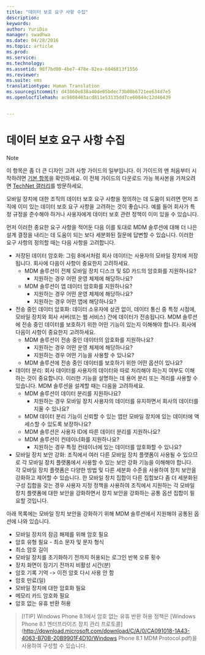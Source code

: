 ```yaml
---
title: "데이터 보호 요구 사항 수집"
description: 
keywords: 
author: YuriDio
manager: swadhwa
ms.date: 04/28/2016
ms.topic: article
ms.prod: 
ms.service: 
ms.technology: 
ms.assetid: 98f7bd00-4be7-478e-82ea-6046813f1556
ms.reviewer: 
ms.suite: ems
translationtype: Human Translation
ms.sourcegitcommit: d43860e838a40de05bdec73b00b6721ee634d7e5
ms.openlocfilehash: ac9808463acd811e53135dd7ce60844c12d46439


---
```


# 데이터 보호 요구 사항 수집

>[!NOTE]
>이 항목은 좀 더 큰 디자인 고려 사항 가이드의 일부입니다. 이 가이드의 맨 처음부터 시작하려면 [기본 항목](mdm-design-considerations-guide.md)을 확인하세요. 이 전체 가이드의 다운로드 가능 복사본을 가져오려면 [TechNet 갤러리](https://gallery.technet.microsoft.com/Mobile-Device-Management-7d401582)를 방문하세요.

모바일 장치에 대한 조직의 데이터 보호 요구 사항을 정의하는 데 도움이 되려면 먼저 조직에 이미 있는 데이터 보호 요구 사항을 고려하는 것이 좋습니다. 예를 들어 회사가 특정 규정을 준수해야 하거나 사용자에게 데이터 보호 관련 정책이 이미 있을 수 있습니다. 

먼저 이러한 중요한 요구 사항을 적어둔 다음 이를 토대로 MDM 솔루션에 대해 더 나은 설계 결정을 내리는 데 도움이 되는 보다 세분화된 질문에 답변할 수 있습니다.  이러한 요구 사항의 정의할 때는 다음 사항을 고려합니다.

- 저장된 데이터 암호화: 그림 8에서처럼 회사 데이터는 사용자의 모바일 장치에 저장됩니다. 회사에 다음이 사항이 중요한지 고려하세요. 
    - MDM 솔루션이 전체 모바일 장치 디스크 및 SD 카드의 암호화를 지원하나요?
        - 지원하는 경우 어떤 운영 체제에 해당하나요?
    - MDM 솔루션이 앱 데이터 암호화를 지원하나요?
        - 지원하는 경우 어떤 운영 체제에 해당하나요?
        - 지원하는 경우 어떤 앱에 해당하나요?
- 전송 중인 데이터 암호화: 데이터 소유자에 상관 없이, 데이터 통신 중 특정 시점에, 모바일 장치와 회사 서버(또는 웹 서비스) 간에 데이터가 전송됩니다. MDM 솔루션에 전송 중인 데이터를 보호하기 위한 어떤 기능이 있는지 이해해야 합니다. 회사에 다음이 사항이 중요한지 고려하세요. 
    - MDM 솔루션이 전송 중인 데이터의 암호화를 지원하나요?
        - 지원하는 경우 어떤 운영 체제에 해당하나요?
        - 지원하는 경우 어떤 기능을 사용할 수 있나요?
    - MDM 솔루션에 전송 중인 데이터를 보호하기 위한 어떤 옵션이 있나요?
- 데이터 분리: 회사 데이터를 사용자의 데이터와 따로 처리해야 하는지 여부도 이해하는 것이 중요합니다. 이러한 기능을 설명하는 데 용어 분리 또는 격리를 사용할 수 있습니다. MDM 솔루션을 설계할 때는 다음을 고려하세요.
    - MDM 솔루션이 데이터 분리를 지원하나요?
        - 지원하는 경우 모바일 장치 사용자의 데이터를 유지하면서 회사의 데이터를 지울 수 있나요?
    - MDM 데이터 분리 기능이 신뢰할 수 있는 앱만 모바일 장치에 있는 데이터에 액세스할 수 있도록 보장하나요?
    - MDM 솔루션은 사용자 ID에 따른 데이터 분리를 지원하나요?
    - MDM 솔루션이 컨테이너화를 지원하나요?
        - 지원하는 경우 특정 컨테이너에 있는 데이터를 암호화할 수 있나요?
- 모바일 장치 보안 강화: 조직에서 여러 다른 모바일 장치 플랫폼이 사용될 수 있으므로 각 모바일 장치 플랫폼에서 사용할 수 있는 보안 강화 기능을 이해해야 합니다. 각 모바일 장치 플랫폼은 다양한 방법 및 다른 세분화 수준을 사용하여 장치 보안을 강화하고 제어할 수 있습니다. 한 모바일 장치 집합이 다른 집합보다 좀 더 세분화된 구성 집합을 갖는 경우 사용자 지정 정책을 사용하여 조직에서 지원하는 각 모바일 장치 플랫폼에 대한 보안을 강화하면서 장치 보안을 강화하는 공통 옵션 집합이 필요할 것입니다. 

아래 목록에는 모바일 장치 보안을 강화하기 위해 MDM 솔루션에서 지원해야 공통된 옵션에 나와 있습니다.

- 모바일 장치의 잠금 해제를 위해 암호 필요
- 암호 유형 필요 - 최소 문자 및 문자 형식
- 최소 암호 길이
- 모바일 장치를 초기화하기 전까지 허용되는 로그인 반복 오류 횟수
- 장치 화면이 잠기기 전까지 비활성 시간(분)
- 암호 기록 기억 -> 이전 암호 다시 사용 안 함
- 암호 만료(일)
- 모바일 장치에 대한 암호화 필요
- 메모리 카드 암호화 필요
- 암호 없는 유휴 반환 허용

>[!TIP] Windows Phone 8.1에서 암호 없는 유휴 반환 허용 정책은 [Windows Phone 8.1 엔터프라이즈 장치 관리 프로토콜](http://download.microsoft.com/download/C/A/0/CA091018-1A43-4063-B70B-20B9901F4D10/Windows Phone 8.1 MDM Protocol.pdf)을 사용하여 구성할 수 있습니다.


<!--HONumber=Jun16_HO4-->


